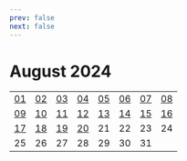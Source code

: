```yaml
---
prev: false
next: false
---
```

# August 2024

<table class="calendar">
	<tr>
		<td><a href=/en/practice/prob/20240801>01</a><br><Badge type="warning" text="Play"/></td>
		<td><a href=/en/practice/prob/20240802>02</a><br><Badge type="warning" text="Play"/></td>
		<td><a href=/en/practice/prob/20240803>03</a><br><Badge type="warning" text="Play"/></td>
		<td><a href=/en/practice/prob/20240804>04</a><br><Badge type="danger" text="Bid"/></td>
        <td><a href=/en/practice/prob/20240805>05</a><br><Badge type="warning" text="Play"/></td>
		<td><a href=/en/practice/prob/20240806>06</a><br><Badge type="tip" text="Def"/></td>
		<td><a href=/en/practice/prob/20240807>07</a><br><Badge type="danger" text="Bid"/></td>
		<td><a href=/en/practice/prob/20240808>08</a><br><Badge type="warning" text="Play"/></td>
	</tr>
	<tr>
		<td><a href=/en/practice/prob/20240809>09</a><br><Badge type="warning" text="Play"/></td>
		<td><a href=/en/practice/prob/20240810>10</a><br><Badge type="warning" text="Play"/></td>
		<td><a href=/en/practice/prob/20240811>11</a><br><Badge type="danger" text="Bid"/></td>
		<td><a href=/en/practice/prob/20240812>12</a><br><Badge type="warning" text="Play"/></td>
        <td><a href=/en/practice/prob/20240813>13</a><br><Badge type="tip" text="Def"/></td>
		<td><a href=/en/practice/prob/20240814>14</a><br><Badge type="danger" text="Bid"/></td>
		<td><a href=/en/practice/prob/20240815>15</a><br><Badge type="warning" text="Play"/></td>
		<td><a href=/en/practice/prob/20240816>16</a><br><Badge type="warning" text="Play"/></td>
	</tr>
	<tr>
		<td><a href=/en/practice/prob/20240817>17</a><br><Badge type="tip" text="Def"/></td>
		<td><a href=/en/practice/prob/20240818>18</a><br><Badge type="danger" text="Bid"/></td>
		<td><a href=/en/practice/prob/20240819>19</a><br><Badge type="warning" text="Play"/></td>
        <td><a href=/en/practice/prob/20240820>20</a><br><Badge type="tip" text="Def"/></td>
		<td>21</td>
		<td>22</td>
		<td>23</td>
		<td>24</td>
	</tr>
    <tr>
        <td>25</td>
		<td>26</td>
		<td>27</td>
		<td>28</td>
		<td>29</td>
		<td>30</td>
		<td>31</td>
		<td></td>
	</tr>
</table>

<Badge type="info" text="&uarr; Practice"/> [<Badge type="tip" text="Learning ->"/>](/en/learning/calendar/202408)